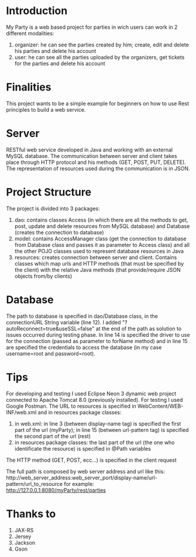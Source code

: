 # Introduction 
My Party is a web based project for parties in wich users can work in 2 different modalities:
1) organizer: he can see the parties created by him; create, edit and delete his parties and delete his account
2) user: he can see all the parties uploaded by the organizers, get tickets for the parties and delete his account

# Finalities
This project wants to be a simple example for beginners on how to use Rest principles to build a web service.

# Server
RESTful web service developed in Java and working with an external MySQL database. The communication between server and client takes place through HTTP protocol and his methods (GET, POST, PUT, DELETE). The representation of resources used during the communication is in JSON.

# Project Structure
The project is divided into 3 packages:
1) dao: contains classes Access (in which there are all the methods to get, post, update and delete resources from MySQL database) and Database (creates the connection to database)
2) model: contains AccessManager class (get the connection to database from Database class and passes it as parameter to Access class) and all the other POJO classes used to represent database resources in Java
3) resources: creates connection between server and client. Contains classes which map urls and HTTP methods (that must be specified by the client) with the relative Java methods (that provide/require JSON objects from/by clients)

# Database
The path to database is specified in dao/Database class, in the connectionURL String variable (line 12). I added "?autoReconnect=true&useSSL=false" at the end of the path as solution to issues occurred during testing phase. In line 14 is specified the driver to use for the connection (passed as parameter to forName method) and in line 15 are specified the credentials to access the database (in my case username=root and password=root).

# Tips
For developing and testing I used Eclipse Neon 3 dynamic web project connected to Apache Tomcat 8.0 (previously installed). For testing I used Google Postman. The URL to resources is specified in WebContent/WEB-INF/web.xml and in resources package classes:
1) in web.xml: in line 3 (between display-name tag) is specified the first part of the url (myParty); in line 15 (between url-pattern tag) is specified the second part of the url (rest)
2) in resources package classes: the last part of the url (the one who identificate the resource) is specified in @Path variables

The HTTP method (GET, POST, ecc...) is specified in the client request

The full path is composed by web server address and url like this: 
http://web_server_address:web_server_port/display-name/url-pattern/url_to_resource
for example: http://127.0.0.1:8080/myParty/rest/parties

# Thanks to
1) JAX-RS
2) Jersey
3) Jackson
4) Gson

